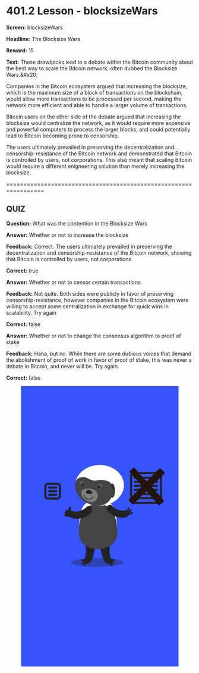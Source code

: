 # 401.2 Lesson - blocksizeWars

**Screen:** blocksizeWars

**Headline:** The Blocksize Wars

**Reward:** 15

**Text:** These drawbacks lead to a debate within the Bitcoin community about the best way to scale the Bitcoin network, often dubbed the Blocksize Wars.&amp;#x20;

Companies in the Bitcoin ecosystem argued that increasing the blocksize, which is the maximum size of a block of transactions on the blockchain, would allow more transactions to be processed per second, making the network more efficient and able to handle a larger volume of transactions.

Bitcoin users on the other side of the debate argued that increasing the blocksize would centralize the network, as it would require more expensive and powerful computers to process the larger blocks, and could potentially lead to Bitcoin becoming prone to censorship.

The users ultimately prevailed in preserving the decentralization and censorship-resistance of the Bitcoin network and demonstrated that Bitcoin is controlled by users, not corporations. This also meant that scaling Bitcoin would require a different enigneering solution than merely increasing the blocksize.


=================================================================

## QUIZ

**Question:** What was the contention in the Blocksize Wars


**Answer:** Whether or not to increase the blocksize

**Feedback:** Correct. The users ultimately prevailed in preserving the decentralization and censorship-resistance of the Bitcoin network, showing that Bitcoin is controlled by users, not corporations

**Correct:** true

**Answer:** Whether or not to censor certain transactions

**Feedback:** Not quite. Both sides were publicly in favor of preserving censorship-resistance, however companies in the Bitcoin ecosystem were willing to accept some centralization in exchange for quick wins in scalability. Try again

**Correct:** false

**Answer:** Whether or not to change the consensus algorithm to proof of stake

**Feedback:** Haha, but no. While there are some dubious voices that demand the abolishment of proof of work in favor of proof of stake, this was never a debate in Bitcoin, and never will be. Try again.

**Correct:** false


<figure><img src="../.gitbook/assets/401-02.png" alt=""><figcaption></figcaption></figure>

